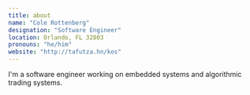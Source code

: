 ```yaml
---
title: about
name: "Cole Rottenberg"
designation: "Software Engineer"
location: Orlando, FL 32803
pronouns: "he/him"
website: "http://tafutza.hn/kos"
---
```


I'm a software engineer working on embedded systems and algorithmic trading systems.

